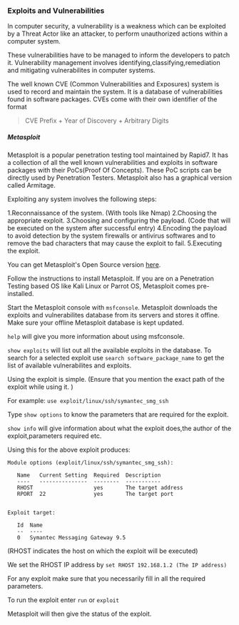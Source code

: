 ### Exploits and Vulnerabilities

In computer security, a vulnerability is a weakness which can be exploited by a Threat Actor like an attacker, to perform unauthorized actions within a computer system.

These vulnerabilities have to be managed to inform the developers to patch it. Vulnerability management involves identifying,classifying,remediation and mitigating vulnerabilites in computer systems.

The well known CVE (Common Vulnerabilities and Exposures) system is used to record and maintain the system. It is a database of vulnerabilities found in software packages. CVEs come with their own identifier of the format 

> CVE Prefix + Year of Discovery + Arbitrary Digits

##### Metasploit 

Metasploit is a popular penetration testing tool maintained by Rapid7. It has a collection of all the well known vulnerabilities and exploits in software packages with their PoCs(Proof Of Concepts). These PoC scripts can be directly used by Penetration Testers.
Metasploit also has a graphical version called Armitage.

Exploiting any system involves the following steps:

1.Reconnaissance of the system. (With tools like Nmap)
2.Choosing the appropriate exploit.
3.Choosing and configuring the payload. (Code that will be executed on the system after successful entry)
4.Encoding the payload to avoid detection by the system firewalls or antivirus softwares and to remove the bad characters that may cause the exploit to fail.
5.Executing the exploit.

You can get Metasploit's Open Source version [here](https://github.com/rapid7/metasploit-framework/wiki/Nightly-Installers).

Follow the instructions to install Metasploit. If you are on a Penetration Testing based OS like Kali Linux or Parrot OS, Metasploit comes pre-installed.

Start the Metasploit console with ``` msfconsole ```.
Metasploit downloads the exploits and vulnerabilites database from its servers and stores it offine. Make sure your offline Metasploit database is kept updated.

``` help ``` will give you more information about using msfconsole.

```show exploits``` will list out all the available exploits in the database. To search for a selected exploit use ``` search software_package_name ``` to get the list of available vulnerabilites and exploits. 

Using the exploit is simple. (Ensure that you mention the exact path of the exploit while using it. ) 

For example: 
``` use exploit/linux/ssh/symantec_smg_ssh  ```  

Type ``` show options ``` to know the parameters that are required for the exploit.

``` show info ``` will give information about what the exploit does,the author of the exploit,parameters required etc.

Using this for the above exploit produces:

```
Module options (exploit/linux/ssh/symantec_smg_ssh):

   Name   Current Setting  Required  Description
   ----   ---------------  --------  -----------
   RHOST                   yes       The target address
   RPORT  22               yes       The target port


Exploit target:

   Id  Name
   --  ----
   0   Symantec Messaging Gateway 9.5

``` 

(RHOST indicates the host on which the exploit will be executed)

We set the RHOST IP address by ``` set RHOST 192.168.1.2 (The IP address) ``` 

For any exploit make sure that you necessarily fill in all the required parameters.

To run the exploit enter ``` run ``` or ``` exploit ```

Metasploit will then give the status of the exploit.
